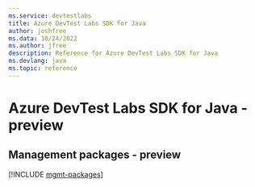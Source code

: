 ```yaml
---
ms.service: devtestlabs
title: Azure DevTest Labs SDK for Java
author: joshfree
ms.data: 10/24/2022
ms.author: jfree
description: Reference for Azure DevTest Labs SDK for Java
ms.devlang: java
ms.topic: reference
---
```

# Azure DevTest Labs SDK for Java - preview

## Management packages - preview
[!INCLUDE [mgmt-packages](devtest-labs-mgmt-index.md)]